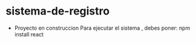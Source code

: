 # sistema-de-registro

- Proyecto en construccion
Para ejecutar el sistema , debes poner:
npm install react

